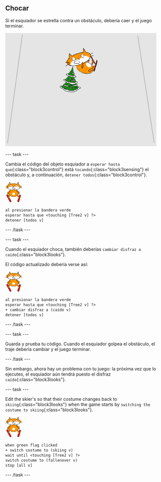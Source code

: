 ## Chocar

Si el esquiador se estrella contra un obstáculo, debería caer y el juego terminar.

![esquiador estrellado](images/skier_crash.png)

--- task ---

Cambia el código del objeto esquiador a `esperar hasta que`{:class="block3control"} está `tocando`{:class="block3sensing"} el obstáculo y, a continuación, `detener todos`{:class="block3control"}.

![objeto esquiador](images/skier_sprite_small.png)

```blocks3
al presionar la bandera verde
esperar hasta que <touching [Tree2 v] ?>
detener [todos v]
```

--- /task ---

--- task ---

Cuando el esquiador choca, también deberías `cambiar disfraz a caído`{:class="block3looks"}.

El código actualizado debería verse así:

![objeto esquiador](images/skier_sprite_small.png)

```blocks3
al presionar la bandera verde
esperar hasta que <touching [Tree2 v] ?>
+ cambiar disfraz a (caído v)
detener [todos v]
```

--- /task ---

--- task ---

Guarda y prueba tu código. Cuando el esquiador golpea el obstáculo, el traje debería cambiar y el juego terminar.

--- /task ---

Sin embargo, ahora hay un problema con tu juego: la próxima vez que lo ejecutes, el esquiador aún tendrá puesto el disfraz `caído`{:class="block3looks"}.

--- task ---

Edit the skier's so that their costume changes back to `skiing`{:class="block3looks"} when the game starts by `switching the costume to skiing`{:class="block3looks"}.

![objeto esquiador](images/skier_sprite_small.png)

```blocks3
when green flag clicked
+ switch costume to (skiing v)
wait until <touching [Tree2 v] ?>
switch costume to (fallenover v)
stop [all v]
```

--- /task ---